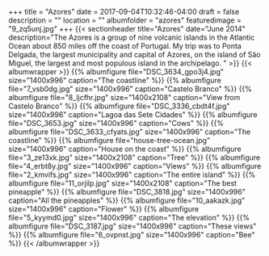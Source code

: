 +++
title = "Azores"
date = 2017-09-04T10:32:46-04:00
draft = false
description = "" 
location = ""
albumfolder = "azores"
featuredimage = "9_zq5unj.jpg"
+++
{{< sectionheader 
    title="Azores" 
    date="June 2014" 
    description="The Azores is a group of nine volcanic islands in the Atlantic Ocean about 850 miles off the coast of Portugal.  My trip was to Ponta Delgada, the largest municipality and capital of Azores, on the island of São Miguel, the largest and most populous island in the archipelago. "
    >}}
{{< albumwrapper >}}
{{% albumfigure file="DSC_3634_gpo3j4.jpg" size="1400x996" caption="The coastline" %}}
{{% albumfigure file="7_vsb0dg.jpg" size="1400x996" caption="Castelo Branco" %}}
{{% albumfigure file="8_ljcfhr.jpg" size="1400x2108" caption="View from Castelo Branco" %}}
{{% albumfigure file="DSC_3336_cbdt4f.jpg" size="1400x996" caption="Lagoa das Sete Cidades" %}}
{{% albumfigure file="DSC_3653.jpg" size="1400x996" caption="Cows" %}}
{{% albumfigure file="DSC_3633_cfyats.jpg" size="1400x996" caption="The coastline" %}}
{{% albumfigure file="house-tree-ocean.jpg" size="1400x996" caption="House on the coast" %}}
{{% albumfigure file="3_ze13xk.jpg" size="1400x2108" caption="Tree" %}}
{{% albumfigure file="4_erbt8y.jpg" size="1400x996" caption="Views" %}}
{{% albumfigure file="2_kmvifs.jpg" size="1400x996" caption="The entire island" %}}
{{% albumfigure file="11_orjilp.jpg" size="1400x2108" caption="The best pineapple" %}}
{{% albumfigure file="DSC_3818.jpg" size="1400x996" caption="All the pineapples" %}}
{{% albumfigure file="10_aakazk.jpg" size="1400x996" caption="Flower" %}}
{{% albumfigure file="5_kyymd0.jpg" size="1400x996" caption="The elevation" %}}
{{% albumfigure file="DSC_3187.jpg" size="1400x996" caption="These views" %}}
{{% albumfigure file="6_ovpnst.jpg" size="1400x996" caption="Bee" %}}
{{< /albumwrapper >}}
